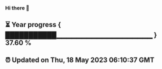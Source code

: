 ### Hi there 👋
⏳ Year progress { ███████████▁▁▁▁▁▁▁▁▁▁▁▁▁▁▁▁▁▁▁ } 37.60 %
---
⏰ Updated on Thu, 18 May 2023 06:10:37 GMT
---
